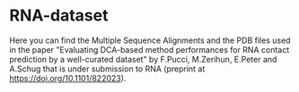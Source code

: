 # RNA-dataset

Here you can find the Multiple Sequence Alignments and the PDB files 
used in the paper "Evaluating DCA-based method performances for RNA contact prediction by a well-curated dataset" by F.Pucci, M.Zerihun, E.Peter and A.Schug that is under submission to RNA (preprint at https://doi.org/10.1101/822023).
